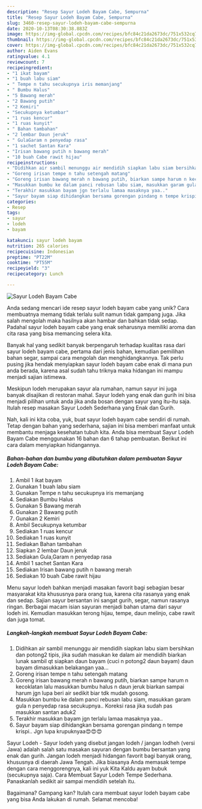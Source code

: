 ```yaml
---
description: "Resep Sayur Lodeh Bayam Cabe, Sempurna"
title: "Resep Sayur Lodeh Bayam Cabe, Sempurna"
slug: 3460-resep-sayur-lodeh-bayam-cabe-sempurna
date: 2020-10-13T08:30:38.883Z
image: https://img-global.cpcdn.com/recipes/bfc84c21da2673dc/751x532cq70/sayur-lodeh-bayam-cabe-foto-resep-utama.jpg
thumbnail: https://img-global.cpcdn.com/recipes/bfc84c21da2673dc/751x532cq70/sayur-lodeh-bayam-cabe-foto-resep-utama.jpg
cover: https://img-global.cpcdn.com/recipes/bfc84c21da2673dc/751x532cq70/sayur-lodeh-bayam-cabe-foto-resep-utama.jpg
author: Aiden Evans
ratingvalue: 4.1
reviewcount: 7
recipeingredient:
- "1 ikat bayam"
- "1 buah labu siam"
- " Tempe n tahu secukupnya iris memanjang"
- " Bumbu Halus"
- "5 Bawang merah"
- "2 Bawang putih"
- "2 Kemiri"
- "Secukupnya ketumbar"
- "1 ruas kencur"
- "1 ruas kunyit"
- " Bahan tambahan"
- "2 lembar Daun jeruk"
- " GulaGaram n penyedap rasa"
- "1 sachet Santan Kara"
- "Irisan bawang putih n bawang merah"
- "10 buah Cabe rawit hijau"
recipeinstructions:
- "Didihkan air sambil menunggu air mendidih siapkan labu siam bersihkan dan potong2 tipis, jika sudah masukan ke dalam air mendidih biarkan lunak sambil qt siapkan daun bayam (cuci n potong2 daun bayam) daun bayam dimasukkan belakangan yaa..."
- "Goreng irisan tempe n tahu setengah matang"
- "Goreng irisan bawang merah n bawang putih, biarkan sampe harum n kecoklatan lalu masukkan bumbu halus n daun jeruk biarkan sampai harum jgn lupa beri air sedikit biar tdk mudah gosong."
- "Masukkan bumbu ke dalam panci rebusan labu siam, masukkan garam gula n penyedap rasa secukupnya.. Koreksi rasa jika sudah pas masukkan santan aduk2"
- "Terakhir masukkan bayam jgn terlalu lamaa masaknya yaa.."
- "Sayur bayam siap dihidangkan bersama gorengan pindang n tempe krispi.. Jgn lupa krupuknyaa😍😍😍"
categories:
- Resep
tags:
- sayur
- lodeh
- bayam

katakunci: sayur lodeh bayam 
nutrition: 265 calories
recipecuisine: Indonesian
preptime: "PT22M"
cooktime: "PT55M"
recipeyield: "3"
recipecategory: Lunch

---
```



![Sayur Lodeh Bayam Cabe](https://img-global.cpcdn.com/recipes/bfc84c21da2673dc/751x532cq70/sayur-lodeh-bayam-cabe-foto-resep-utama.jpg)

Anda sedang mencari ide resep sayur lodeh bayam cabe yang unik? Cara membuatnya memang tidak terlalu sulit namun tidak gampang juga. Jika salah mengolah maka hasilnya akan hambar dan bahkan tidak sedap. Padahal sayur lodeh bayam cabe yang enak seharusnya memiliki aroma dan cita rasa yang bisa memancing selera kita.

Banyak hal yang sedikit banyak berpengaruh terhadap kualitas rasa dari sayur lodeh bayam cabe, pertama dari jenis bahan, kemudian pemilihan bahan segar, sampai cara mengolah dan menghidangkannya. Tak perlu pusing jika hendak menyiapkan sayur lodeh bayam cabe enak di mana pun anda berada, karena asal sudah tahu triknya maka hidangan ini mampu menjadi sajian istimewa.

Meskipun lodeh merupakan sayur ala rumahan, namun sayur ini juga banyak disajikan di restoran mahal. Sayur lodeh yang enak dan gurih ini bisa menjadi pilihan untuk anda jika anda bosan dengan sayur yang itu-itu saja. Itulah resep masakan Sayur Lodeh Sederhana yang Enak dan Gurih.


Nah, kali ini kita coba, yuk, buat sayur lodeh bayam cabe sendiri di rumah. Tetap dengan bahan yang sederhana, sajian ini bisa memberi manfaat untuk membantu menjaga kesehatan tubuh kita. Anda bisa membuat Sayur Lodeh Bayam Cabe menggunakan 16 bahan dan 6 tahap pembuatan. Berikut ini cara dalam menyiapkan hidangannya.

<!--inarticleads1-->

##### Bahan-bahan dan bumbu yang dibutuhkan dalam pembuatan Sayur Lodeh Bayam Cabe:

1. Ambil 1 ikat bayam
1. Gunakan 1 buah labu siam
1. Gunakan  Tempe n tahu secukupnya iris memanjang
1. Sediakan  Bumbu Halus
1. Gunakan 5 Bawang merah
1. Gunakan 2 Bawang putih
1. Gunakan 2 Kemiri
1. Ambil Secukupnya ketumbar
1. Sediakan 1 ruas kencur
1. Sediakan 1 ruas kunyit
1. Sediakan  Bahan tambahan
1. Siapkan 2 lembar Daun jeruk
1. Sediakan  Gula,Garam n penyedap rasa
1. Ambil 1 sachet Santan Kara
1. Sediakan Irisan bawang putih n bawang merah
1. Sediakan 10 buah Cabe rawit hijau


Menu sayur lodeh bahkan menjadi masakan favorit bagi sebagian besar masyarakat kita khususnya para orang tua, karena cita rasanya yang enak dan sedap. Sajian sayur bersantan ini sangat gurih, segar, namun rasanya ringan. Berbagai macam isian sayuran menjadi bahan utama dari sayur lodeh ini. Kemudian masukkan terong hijau, tempe, daun melinjo, cabe rawit dan juga tomat. 

<!--inarticleads2-->

##### Langkah-langkah membuat Sayur Lodeh Bayam Cabe:

1. Didihkan air sambil menunggu air mendidih siapkan labu siam bersihkan dan potong2 tipis, jika sudah masukan ke dalam air mendidih biarkan lunak sambil qt siapkan daun bayam (cuci n potong2 daun bayam) daun bayam dimasukkan belakangan yaa...
1. Goreng irisan tempe n tahu setengah matang
1. Goreng irisan bawang merah n bawang putih, biarkan sampe harum n kecoklatan lalu masukkan bumbu halus n daun jeruk biarkan sampai harum jgn lupa beri air sedikit biar tdk mudah gosong.
1. Masukkan bumbu ke dalam panci rebusan labu siam, masukkan garam gula n penyedap rasa secukupnya.. Koreksi rasa jika sudah pas masukkan santan aduk2
1. Terakhir masukkan bayam jgn terlalu lamaa masaknya yaa..
1. Sayur bayam siap dihidangkan bersama gorengan pindang n tempe krispi.. Jgn lupa krupuknyaa😍😍😍


Sayur Lodeh - Sayur lodeh yang disebut jangan lodeh / jangan lodheh (versi Jawa) adalah salah satu masakan sayuran dengan bumbu bersantan yang enak dan gurih. Jangan lodeh menjadi hidangan favorit bagi banyak orang, khususnya di daerah Jawa Tengah. Jika biasanya Anda memasak tempe dengan cara menggorengnya, kali ini yuk Kita Kaldu ayam bubuk (secukupnya saja). Cara Membuat Sayur Lodeh Tempe Sederhana. Panaskanlah sedikit air sampai mendidih setelah itu. 

Bagaimana? Gampang kan? Itulah cara membuat sayur lodeh bayam cabe yang bisa Anda lakukan di rumah. Selamat mencoba!
